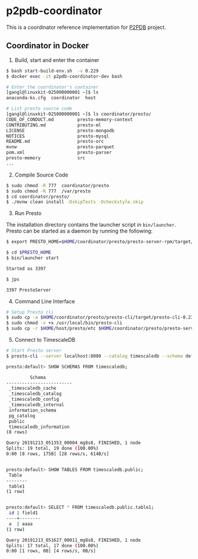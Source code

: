 # p2pdb-coordinator

This is a coordinator reference implementation for [P2PDB](https://github.com/DSLAM-UMD/P2PDB) project.

## Coordinator in Docker

1. Build, start and enter the container

```bash
$ bash start-build-env.sh  -v 0.229
$ docker exec -it p2pdb-coordinator-dev bash

# Enter the coordinator's container
[gangl@linuxkit-025000000001 ~]$ ls
anaconda-ks.cfg  coordinator  host

# List presto source code
[gangl@linuxkit-025000000001 ~]$ ls coordinator/presto/
CODE_OF_CONDUCT.md         presto-memory-context
CONTRIBUTING.md            presto-ml
LICENSE                    presto-mongodb
NOTICES                    presto-mysql
README.md                  presto-orc
mvnw                       presto-parquet
pom.xml                    presto-parser
presto-memory              src
...
```

2. Compile Source Code

```bash
$ sudo chmod -R 777  coordinator/presto
$ sudo chmod -R 777  /var/presto
$ cd coordinator/presto/
$ ./mvnw clean install -DskipTests -Dcheckstyle.skip
```

3. Run Presto

The installation directory contains the launcher script in `bin/launcher`. Presto can be started as a daemon by running the following:

```bash
$ export PRESTO_HOME=$HOME/coordinator/presto/presto-server-rpm/target/classes/presto-server-0.231-SNAPSHOT

$ cd $PRESTO_HOME
$ bin/launcher start

Started as 3397

$ jps

3397 PrestoServer
```

4. Command Line Interface

```bash
# Setup Presto cli
$ sudo cp -a $HOME/coordinator/presto/presto-cli/target/presto-cli-0.231-SNAPSHOT-executable.jar /usr/local/bin/presto-cli
$ sudo chmod -v +x /usr/local/bin/presto-cli
$ sudo cp -r $HOME/host/presto/etc $HOME/coordinator/presto/presto-server-rpm/target/classes/presto-server-0.231-SNAPSHOT/
```

5. Connect to TimescaleDB

```bash
# Start Presto server
$ presto-cli --server localhost:8080 --catalog timescaledb --schema default

presto:default> SHOW SCHEMAS FROM timescaledb;

         Schema          
-------------------------
 _timescaledb_cache      
 _timescaledb_catalog    
 _timescaledb_config     
 _timescaledb_internal   
 information_schema      
 pg_catalog              
 public                  
 timescaledb_information 
(8 rows)

Query 20191213_051353_00004_mg8s8, FINISHED, 1 node
Splits: 19 total, 19 done (100.00%)
0:00 [8 rows, 175B] [28 rows/s, 614B/s]


presto:default> SHOW TABLES FROM timescaledb.public;
 Table  
--------
 table1 
(1 row)


presto:default> SELECT * FROM timescaledb.public.table1;
 id | field1 
----+--------
 a  | aaaa   
(1 row)

Query 20191213_051627_00011_mg8s8, FINISHED, 1 node
Splits: 17 total, 17 done (100.00%)
0:00 [1 rows, 0B] [4 rows/s, 0B/s]
```
